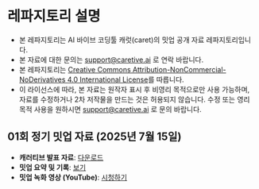 # 레파지토리 설명
- 본 레파지토리는 AI 바이브 코딩툴 캐럿(caret)의 밋업 공개 자료 레파지토리입니다.
- 본 자료에 대한 문의는 support@caretive.ai 로 연락 바랍니다.
- 본 레파지토리는 [Creative Commons Attribution-NonCommercial-NoDerivatives 4.0 International License](https://creativecommons.org/licenses/by-nc-nd/4.0/)를 따릅니다.
- 이 라이선스에 따라, 본 자료는 원작자 표시 후 비영리 목적으로만 사용 가능하며, 자료를 수정하거나 2차 저작물을 만드는 것은 허용되지 않습니다. 수정 또는 영리 목적 사용을 원하시면 support@caretive.ai 로 문의 바랍니다.

## 01회 정기 밋업 자료 (2025년 7월 15일)

*   **캐러티브 발표 자료**: [다운로드](01-regular-meetup-20250715/01-regular-meetup-caretive-presentation-20250715.pdf)
*   **밋업 요약 및 기록**: [보기](01-regular-meetup-20250715/01-regular-meetup-summary-20250715.md)
*   **밋업 녹화 영상 (YouTube)**: [시청하기](https://youtu.be/bnTOm7WHsbE)
